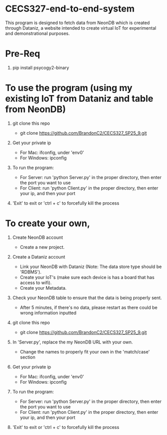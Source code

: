 # CECS327-end-to-end-system

This program is designed to fetch data from NeonDB which is created through Dataniz, a website intended to create virtual IoT for experimental and demonstrational purposes.


# Pre-Req

1) pip install psycogy2-binary

# To use the program (using my existing IoT from Dataniz and table from NeonDB)

1) git clone this repo
    - git clone https://github.com/BrandonC2/CECS327_SP25_9.git

2) Get your private ip
    - For Mac: ifconfig, under 'env0'
    - For Windows: ipconfig

7) To run the program:
    - For Server: run 'python Server.py' in the proper directory, then enter the port you want to use
    - For Client: run 'python Client.py' in the proper directory, then enter your ip, and then your port

8) 'Exit' to exit or 'ctrl + c' to forcefully kill the process



# To create your own,

1) Create NeonDB account
    - Create a new project.

2) Create a Dataniz account
    - Link your NeonDB with Dataniz (Note: The data store type should be 'RDBMS').
    - Create your IoT's (make sure each device is has a board that has access to wifi).
    - Create your Metadata.

3) Check your NeonDB table to ensure that the data is being properly sent.
    - After 5 minutes, if there's no data, please restart as there could be wrong information inputted

4) git clone this repo
    - git clone https://github.com/BrandonC2/CECS327_SP25_9.git

5) In 'Server.py', replace the my NeonDB URL with your own.
    - Change the names to properly fit your own in the 'match/case' section

6) Get your private ip
    - For Mac: ifconfig, under 'env0'
    - For Windows: ipconfig

7) To run the program:
    - For Server: run 'python Server.py' in the proper directory, then enter the port you want to use
    - For Client: run 'python Client.py' in the proper directory, then enter your ip, and then your port

8) 'Exit' to exit or 'ctrl + c' to forcefully kill the process